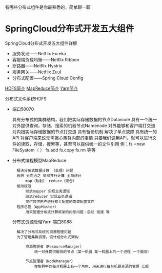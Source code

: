 有哪些分布式组件是你最熟悉的，简单聊一聊



# SpringCloud分布式开发五大组件

SpringCloud分布式开发五大组件详解 

- 服务发现——Netflix Eureka
- 客服端负载均衡——Netflix Ribbon
- 断路器——Netflix Hystrix
- 服务网关——Netflix Zuul
- 分布式配置——Spring Cloud Config







[HDFS简介](https://blog.csdn.net/weixin_44570690/article/details/86650582#1)
 [MapReduce简介](https://blog.csdn.net/weixin_44570690/article/details/86650582#2)
 [Yarn简介](https://blog.csdn.net/weixin_44570690/article/details/86650582#3)

分布式文件系统HDFS
* 端口50070

    具有分布式的集群结构，我们把实际存储数据的节点Datanode
    具有一个统一对外提供查询，存储，搜索的机器节点Namenode
        对外能够和客户端打交道
        对内跟实际存储数据的节点打交道
    具有备份机制 解决了单点故障
    具有统一的API 对客户端来说无需担心集群内部的事情 只要我们调用API，就可以进行文件的读取，存储，搜索等，甚至可以提供统一的文件引用
    例：fs =new FileSyatem（ ）
    fs.add fs.copy fs.rm 等等

* 分布式编程模型MapReduce

        解决分布式数据计算 （处理）问题
        思想 分而治之 局部并行计算 全局统计
            map（映射） reduce（聚合）
        使用规范
            继承mapper 实现业务逻辑
            继承reducer 实现业务逻辑
            提供可供用户进行相关配置的类或配置文件
        程序总管（AppMaster）
            用来管理分布式计算框架的内部问题：启动 衔接 等

    分布式资源管理Yarn
    端口8088

        解决了分布式系统的资源管理问题
        为了管理集群资源，设计成分布式架构
        
            资源管理者（ResourceManager）
                统一对外提供服务的节点（某一机器 某一机器上的一个进程 一个服务）
        
            节点管理者（NodeManager）
                在集群中的每台机器上有一个角色，用来进行每台机器资源的管理 汇报
    